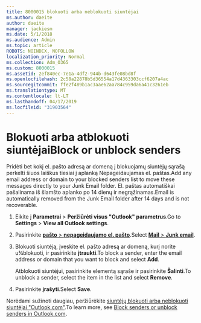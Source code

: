```yaml
---
title: 8000015 blokuoti arba neblokuoti siuntėjai
ms.author: daeite
author: daeite
manager: jackiesm
ms.date: 5/1/2018
ms.audience: Admin
ms.topic: article
ROBOTS: NOINDEX, NOFOLLOW
localization_priority: Normal
ms.collection: Adm_O365
ms.custom: 8000015
ms.assetid: 2ef840ec-7e1a-4df2-944b-d643fe08bd8f
ms.openlocfilehash: 2c58a22878b5d36554a17d4363303ccf6207a4ac
ms.sourcegitcommit: ffe2f489b1ac3aae62aa784c959da6a41c3261eb
ms.translationtype: MT
ms.contentlocale: lt-LT
ms.lasthandoff: 04/17/2019
ms.locfileid: "31903564"
---
```

# <a name="block-or-unblock-senders"></a><span data-ttu-id="fcb60-102">Blokuoti arba atblokuoti siuntėjai</span><span class="sxs-lookup"><span data-stu-id="fcb60-102">Block or unblock senders</span></span>

<span data-ttu-id="fcb60-103">Pridėti bet kokį el. pašto adresą ar domeną į blokuojamų siuntėjų sąrašą perkelti šiuos laiškus tiesiai į aplanką Nepageidaujamas el. paštas.</span><span class="sxs-lookup"><span data-stu-id="fcb60-103">Add any email address or domain to your blocked senders list to move these messages directly to your Junk Email folder.</span></span> <span data-ttu-id="fcb60-104">El. paštas automatiškai pašalinama iš šlamšto aplanko po 14 dienų ir negrąžinamas.</span><span class="sxs-lookup"><span data-stu-id="fcb60-104">Email is automatically removed from the Junk Email folder after 14 days and is not recoverable.</span></span>
  
1. <span data-ttu-id="fcb60-105">Eikite į **Parametrai** \> **Peržiūrėti visus "Outlook" parametrus**.</span><span class="sxs-lookup"><span data-stu-id="fcb60-105">Go to **Settings** \> **View all Outlook settings**.</span></span> 
    
2. <span data-ttu-id="fcb60-106">Pasirinkite [ **pašto** \> **nepageidaujamo el. pašto**](https://outlook.live.com/mail/options/mail/junkEmail).</span><span class="sxs-lookup"><span data-stu-id="fcb60-106">Select [**Mail** \> **Junk email**](https://outlook.live.com/mail/options/mail/junkEmail).</span></span> 
    
3. <span data-ttu-id="fcb60-107">Blokuoti siuntėją, įveskite el. pašto adresą ar domeną, kurį norite u¾blokuoti, ir pasirinkite **įtraukti**.</span><span class="sxs-lookup"><span data-stu-id="fcb60-107">To block a sender, enter the email address or domain that you want to block and select **Add**.</span></span> 
    
    <span data-ttu-id="fcb60-108">Atblokuoti siuntėjui, pasirinkite elementą sąraše ir pasirinkite **Šalinti**.</span><span class="sxs-lookup"><span data-stu-id="fcb60-108">To unblock a sender, select the item in the list and select **Remove**.</span></span>
    
4. <span data-ttu-id="fcb60-109">Pasirinkite **įrašyti**.</span><span class="sxs-lookup"><span data-stu-id="fcb60-109">Select **Save**.</span></span> 
    
<span data-ttu-id="fcb60-110">Norėdami sužinoti daugiau, peržiūrėkite [siuntėjų blokuoti arba neblokuoti siuntėjai "Outlook.com"](https://go.microsoft.com/fwlink/p/?linkid=873133).</span><span class="sxs-lookup"><span data-stu-id="fcb60-110">To learn more, see [Block senders or unblock senders in Outlook.com](https://go.microsoft.com/fwlink/p/?linkid=873133).</span></span>
  

